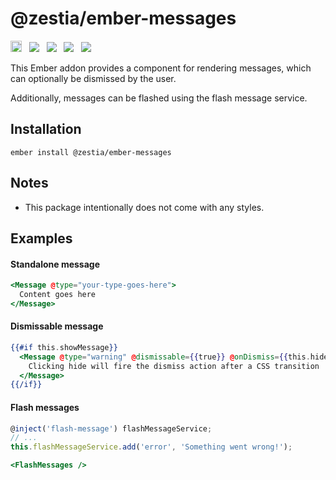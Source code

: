 # @zestia/ember-messages

<a href="https://badge.fury.io/js/%40zestia%2Fember-messages"><img src="https://badge.fury.io/js/%40zestia%2Fember-messages.svg" alt="npm version" height="18"></a> &nbsp; <a href="http://travis-ci.org/zestia/ember-messages"><img src="https://travis-ci.org/zestia/ember-messages.svg?branch=master"></a> &nbsp; <a href="https://david-dm.org/zestia/ember-messages#badge-embed"><img src="https://david-dm.org/zestia/ember-messages.svg"></a> &nbsp; <a href="https://david-dm.org/zestia/ember-messages#dev-badge-embed"><img src="https://david-dm.org/zestia/ember-messages/dev-status.svg"></a> &nbsp; <a href="https://emberobserver.com/addons/@zestia/ember-messages"><img src="https://emberobserver.com/badges/-zestia-ember-messages.svg"></a>

This Ember addon provides a component for rendering messages, which can optionally be dismissed by the user.

Additionally, messages can be flashed using the flash message service.

## Installation

```
ember install @zestia/ember-messages
```

## Notes

- This package intentionally does not come with any styles.

## Examples

#### Standalone message

```handlebars
<Message @type="your-type-goes-here">
  Content goes here
</Message>
```

#### Dismissable message

```handlebars
{{#if this.showMessage}}
  <Message @type="warning" @dismissable={{true}} @onDismiss={{this.hideMessage}}>
    Clicking hide will fire the dismiss action after a CSS transition
  </Message>
{{/if}}
```

#### Flash messages

```javascript
@inject('flash-message') flashMessageService;
// ...
this.flashMessageService.add('error', 'Something went wrong!');
```

```handlebars
<FlashMessages />
```

